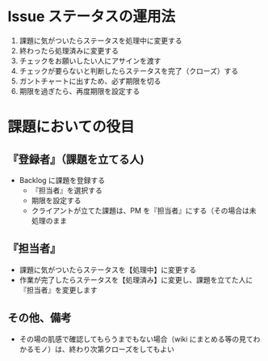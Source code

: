 # Issue ステータスの運用法

1. 課題に気がついたらステータスを処理中に変更する
1. 終わったら処理済みに変更する
1. チェックをお願いしたい人にアサインを渡す
1. チェックが要らないと判断したらステータスを完了（クローズ）する
1. ガントチャートに出すため、必ず期限を切る
1. 期限を過ぎたら、再度期限を設定する


# 課題においての役目
## 『登録者』（課題を立てる人)
- Backlog に課題を登録する
    - 『担当者』を選択する
    - 期限を設定する
    - クライアントが立てた課題は、PM を『担当者』にする（その場合は未処理のまま

## 『担当者』
- 課題に気がついたらステータスを【処理中】に変更する
- 作業が完了したらステータスを【処理済み】に変更し、課題を立てた人に『担当者』を変更します

## その他、備考
- その場の肌感で確認してもらうまでもない場合（wiki にまとめる等の見てわかるモノ）は、終わり次第クローズをしてもよい

